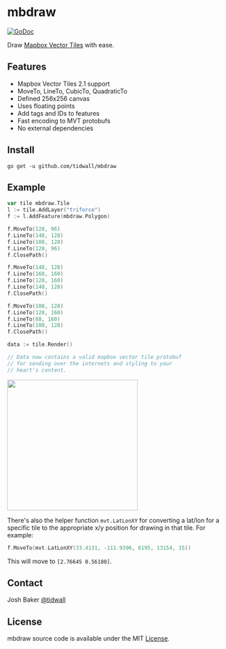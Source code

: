 # mbdraw

[![GoDoc](https://img.shields.io/badge/api-reference-blue.svg?style=flat-square)](https://godoc.org/github.com/tidwall/mbdraw)

Draw [Mapbox Vector Tiles](https://www.mapbox.com/vector-tiles/) with ease.

## Features

- Mapbox Vector Tiles 2.1 support
- MoveTo, LineTo, CubicTo, QuadraticTo
- Defined 256x256 canvas
- Uses floating points
- Add tags and IDs to features
- Fast encoding to MVT protobufs
- No external dependencies

## Install

```
go get -u github.com/tidwall/mbdraw
```

## Example

```go
var tile mbdraw.Tile
l := tile.AddLayer("triforce")
f := l.AddFeature(mbdraw.Polygon)

f.MoveTo(128, 96)
f.LineTo(148, 128)
f.LineTo(108, 128)
f.LineTo(128, 96)
f.ClosePath()

f.MoveTo(148, 128)
f.LineTo(168, 160)
f.LineTo(128, 160)
f.LineTo(148, 128)
f.ClosePath()

f.MoveTo(108, 128)
f.LineTo(128, 160)
f.LineTo(88, 160)
f.LineTo(108, 128)
f.ClosePath()

data := tile.Render()

// Data now contains a valid mapbox vector tile protobuf 
// for sending over the internets and styling to your 
// heart's content.
```

<img src="https://i.imgur.com/ynIx6nt.png" width="300" height="300">


There's also the helper function `mvt.LatLonXY` for converting a lat/lon for 
a specific tile to the appropriate x/y position for drawing in that tile.
For example:

```go
f.MoveTo(mvt.LatLonXY(33.4131, -111.9396, 6195, 13154, 15))
```

This will move to `[2.76645 0.56180]`.

## Contact
Josh Baker [@tidwall](http://twitter.com/tidwall)

## License
mbdraw source code is available under the MIT [License](/LICENSE).
